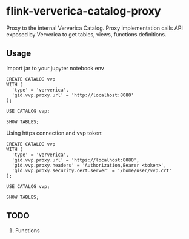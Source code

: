# flink-ververica-catalog-proxy
Proxy to the internal Ververica Catalog. Proxy implementation calls API exposed by Ververica to get tables, views, functions definitions.


## Usage
Import jar to your jupyter notebook env

```
CREATE CATALOG vvp
WITH (
  'type' = 'ververica',
  'gid.vvp.proxy.url' = 'http://localhost:8080'
);

USE CATALOG vvp;

SHOW TABLES;
```


Using https connection and vvp token:
```
CREATE CATALOG vvp
WITH (
  'type' = 'ververica',
  'gid.vvp.proxy.url' = 'https://localhost:8080',
  'gid.vvp.proxy.headers' = 'Authorization,Bearer <token>',
  'gid.vvp.proxy.security.cert.server' = '/home/user/vvp.crt'
);

USE CATALOG vvp;

SHOW TABLES;
```

## TODO
1. Functions